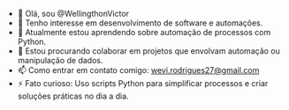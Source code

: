 - 👋 Olá, sou @WellingthonVictor  
- 👀 Tenho interesse em desenvolvimento de software e automações.  
- 🌱 Atualmente estou aprendendo sobre automação de processos com Python.  
- 💞️ Estou procurando colaborar em projetos que envolvam automação ou manipulação de dados.  
- 📫 Como entrar em contato comigo: wevi.rodrigues27@gmail.com    
- ⚡ Fato curioso: Uso scripts Python para simplificar processos e criar soluções práticas no dia a dia.  

